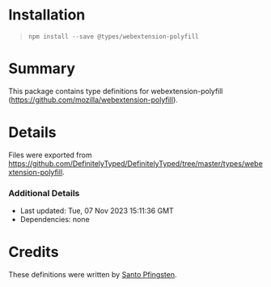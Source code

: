 # Installation
> `npm install --save @types/webextension-polyfill`

# Summary
This package contains type definitions for webextension-polyfill (https://github.com/mozilla/webextension-polyfill).

# Details
Files were exported from https://github.com/DefinitelyTyped/DefinitelyTyped/tree/master/types/webextension-polyfill.

### Additional Details
 * Last updated: Tue, 07 Nov 2023 15:11:36 GMT
 * Dependencies: none

# Credits
These definitions were written by [Santo Pfingsten](https://github.com/Lusito).
